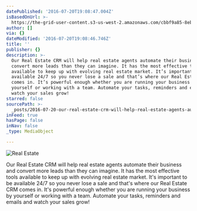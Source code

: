 ```yaml
---
datePublished: '2016-07-20T19:08:47.004Z'
isBasedOnUrl: >-
  https://the-grid-user-content.s3-us-west-2.amazonaws.com/cbbf9a85-8ebd-4867-9492-409710922335.png
author: []
via: {}
dateModified: '2016-07-20T19:08:46.746Z'
title: ''
publisher: {}
description: >-
  Our Real Estate CRM will help real estate agents automate their business and
  convert more leads than they can imagine. It has the most effective tools
  available to keep up with evolving real estate market. It’s important to be
  available 24/7 so you never lose a sale and that’s where our Real Estate CRM
  comes in. It’s powerful enough whether you are running your business by
  yourself or working with a team. Automate your tasks, reminders and emails and
  watch your sales grow!
starred: false
sourcePath: >-
  _posts/2016-07-20-our-real-estate-crm-will-help-real-estate-agents-automate-th.md
inFeed: true
hasPage: false
inNav: false
_type: MediaObject

---
```

![                                                                           Real Estate ](https://the-grid-user-content.s3-us-west-2.amazonaws.com/cbbf9a85-8ebd-4867-9492-409710922335.png)

Our Real Estate CRM will help real estate agents automate their business and convert more leads than they can imagine. It has the most effective tools available to keep up with evolving real estate market. It's important to be available 24/7 so you never lose a sale and that's where our Real Estate CRM comes in. It's powerful enough whether you are running your business by yourself or working with a team. Automate your tasks, reminders and emails and watch your sales grow!
